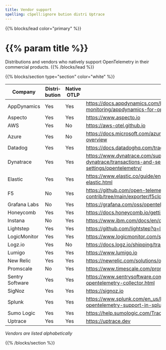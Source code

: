 ```yaml
---
title: Vendor support
spelling: cSpell:ignore bution distri Uptrace
---
```


{{% blocks/lead color="primary" %}}

# {{% param title %}}

Distributions and vendors who natively support OpenTelemetry in their commercial
products.
{{% /blocks/lead %}}

{{% blocks/section type="section" color="white" %}}

| Company         | Distri&shy;bution | Native OTLP | Learn more
| --------------- | ------------ | ----------- | --------------------------------------------------------------------------------------------------------------------------------
| AppDynamics     | Yes          | Yes         | <https://docs.appdynamics.com/latest/en/application-monitoring/appdynamics-for-opentelemetry>
| Aspecto         | Yes          | Yes         | <https://www.aspecto.io>
| AWS             | Yes          | No          | <https://aws-otel.github.io>
| Azure           | Yes          | No          | <https://docs.microsoft.com/azure/azure-monitor/app/opentelemetry-overview>
| Datadog         | Yes          | Yes         | <https://docs.datadoghq.com/tracing/setup_overview/open_standards>
| Dynatrace       | Yes          | Yes         | <https://www.dynatrace.com/support/help/how-to-use-dynatrace/transactions-and-services/service-monitoring-settings/opentelemetry/>
| Elastic         | Yes          | Yes         | <https://www.elastic.co/guide/en/apm/get-started/current/open-telemetry-elastic.html>
| F5              | No           | Yes         | <https://github.com/open-telemetry/opentelemetry-collector-contrib/tree/main/exporter/f5cloudexporter>
| Grafana Labs    | No           | Yes         | <https://grafana.com/oss/opentelemetry/>
| Honeycomb       | Yes          | Yes         | <https://docs.honeycomb.io/getting-data-in/>
| Instana         | No           | Yes         | <https://www.ibm.com/docs/en/obi/current?topic=apis-opentelemetry>
| Lightstep       | Yes          | Yes         | <https://github.com/lightstep?q=launcher>
| LogicMonitor    | Yes          | Yes         | <https://www.logicmonitor.com/support/tracing/getting-started-with-tracing>
| Logz.io         | Yes          | No          | <https://docs.logz.io/shipping/tracing-sources/opentelemetry.html#overview>
| Lumigo          | Yes          | Yes         | <https://www.lumigo.io>
| New Relic       | Yes          | Yes         | <https://newrelic.com/solutions/opentelemetry>
| Promscale       | No           | Yes         | <https://www.timescale.com/promscale>
| Sentry Software | Yes          | Yes         | <https://www.sentrysoftware.com/products/hardware-sentry-opentelemetry-collector.html>
| SigNoz          | Yes          | Yes         | <https://signoz.io>
| Splunk          | Yes          | Yes         | <https://www.splunk.com/en_us/blog/conf-splunklive/announcing-native-opentelemetry-support-in-splunk-apm.html>
| Sumo Logic      | Yes          | Yes         | <https://help.sumologic.com/Traces/Getting_Started_with_Transaction_Tracing>
| Uptrace         | Yes          | Yes         | <https://uptrace.dev>

_Vendors are listed alphabetically_

{{% /blocks/section %}}
